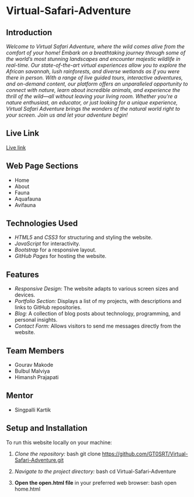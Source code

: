 # Virtual-Safari-Adventure

## Introduction
*Welcome to Virtual Safari Adventure, where the wild comes alive from the comfort of your home! 
Embark on a breathtaking journey through some of the world’s most stunning landscapes and encounter
majestic wildlife in real-time. Our state-of-the-art virtual experiences allow you to explore the
African savannah, lush rainforests, and diverse wetlands as if you were there in person. With a
range of live guided tours, interactive adventures, and on-demand content, our platform offers an
unparalleled opportunity to connect with nature, learn about incredible animals, and experience the
thrill of the wild—all without leaving your living room. Whether you're a nature enthusiast, an
educator, or just looking for a unique experience, Virtual Safari Adventure brings the wonders of
the natural world right to your screen. Join us and let your adventure begin!*

## Live Link
[Live link](https://gt0srt.github.io/Virtual-Safari-Adventure/home.html)

## Web Page Sections
- Home
- About
- Fauna
- Aquafauna
- Avifauna

## Technologies Used
- *HTML5* and *CSS3* for structuring and styling the website.
- *JavaScript* for interactivity.
- *Bootstrap* for a responsive layout.
- *GitHub Pages* for hosting the website.

## Features
- *Responsive Design:* The website adapts to various screen sizes and devices.
- *Portfolio Section:* Displays a list of my projects, with descriptions and links to GitHub repositories.
- *Blog:* A collection of blog posts about technology, programming, and personal insights.
- *Contact Form:* Allows visitors to send me messages directly from the website.

## Team Members
- Gourav Makode
- Bulbul Malviya
- Himansh Prajapati

## Mentor
- Singpalli Kartik

## Setup and Installation
To run this website locally on your machine:

1. *Clone the repository:*
   bash
   git clone https://github.com/GT0SRT/Virtual-Safari-Adventure.git
   
2. *Navigate to the project directory:*
   bash
   cd Virtual-Safari-Adventure
   
3. **Open the open.html file** in your preferred web browser:
   bash
   open home.html
